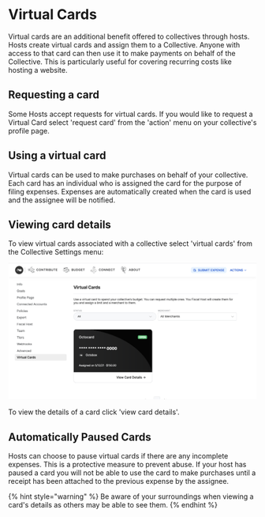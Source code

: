 # Virtual Cards

Virtual cards are an additional benefit offered to collectives through hosts. Hosts create virtual cards and assign them to a Collective. Anyone with access to that card can then use it to make payments on behalf of the Collective. This is particularly useful for covering recurring costs like hosting a website.

## Requesting a card

Some Hosts accept requests for virtual cards. If you would like to request a Virtual Card select 'request card' from the 'action' menu on your collective's profile page.

## Using a virtual card

Virtual cards can be used to make purchases on behalf of your collective. Each card has an individual who is assigned the card for the purpose of filing expenses. Expenses are automatically created when the card is used and the assignee will be notified.

## Viewing card details

To view virtual cards associated with a collective select 'virtual cards' from the Collective Settings menu:

![View Virtual Cards assigned to your Collective from the Collective&apos;s Seting menu. ](../.gitbook/assets/screenshot-2021-05-13-at-10.15.27.png)

To view the details of a card click 'view card details'.

## Automatically Paused Cards

Hosts can choose to pause virtual cards if there are any incomplete expenses. This is a protective measure to prevent abuse. If your host has paused a card you will not be able to use the card to make purchases until a receipt has been attached to the previous expense by the assignee.

{% hint style="warning" %}
Be aware of your surroundings when viewing a card's details as others may be able to see them.
{% endhint %}

